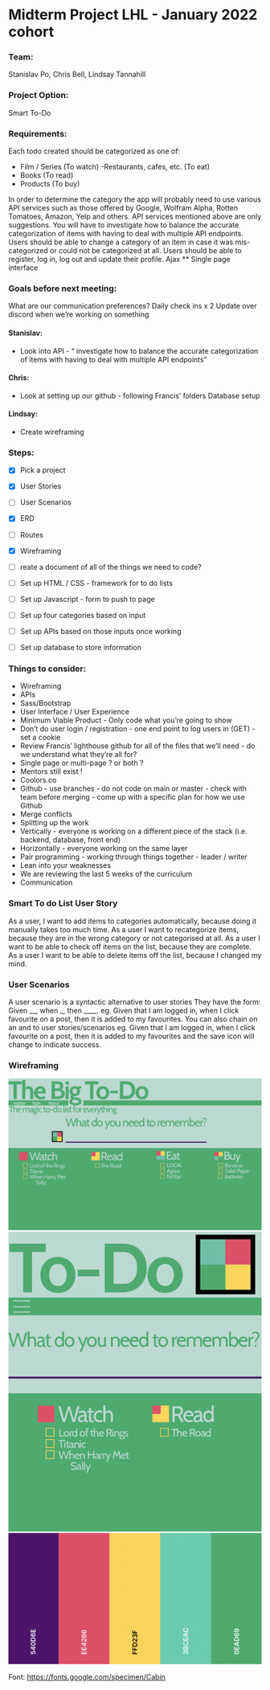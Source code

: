 # Midterm Project LHL - January 2022 cohort 

### Team:
Stanislav Po, Chris Bell, Lindsay Tannahill

### Project Option: 
Smart To-Do 

### Requirements: 
Each todo created should be categorized as one of:
- Film / Series (To watch)
-Restaurants, cafes, etc. (To eat)
- Books (To read)
- Products (To buy)

In order to determine the category the app will probably need to use various API services such as those offered by Google, Wolfram Alpha, Rotten Tomatoes, Amazon, Yelp and others.
API services mentioned above are only suggestions. You will have to investigate how to balance the accurate categorization of items with having to deal with multiple API endpoints.
Users should be able to change a category of an item in case it was mis-categorized or could not be categorized at all.
Users should be able to register, log in, log out and update their profile.
Ajax **  Single page interface 

### Goals before next meeting:

What are our communication preferences?
Daily check ins x 2 
Update over discord when we’re working on something

#### Stanislav:
* Look into API - “ investigate how to balance the accurate categorization of items with having to deal with multiple API endpoints”

#### Chris: 
* Look at setting up our github - following Francis’ folders 
Database setup 

#### Lindsay: 
* Create wireframing 


### Steps: 
- [x] Pick a project 
- [x] User Stories
- [ ] User Scenarios 
- [x] ERD
- [ ] Routes
- [x] Wireframing 
- [ ] reate a document of all of the things we need to code?
- [ ] Set up HTML / CSS - framework for to do lists
- [ ] Set up Javascript -  form to push to page 
- [ ] Set up four categories based on input 
- [ ] Set up APIs based on those inputs once working
- [ ] Set up database to store information


### Things to consider:

- Wireframing
- APIs
- Sass/Bootstrap
- User Interface / User Experience 
- Minimum Viable Product - Only code what you’re going to show
- Don’t do user login / registration - one end point to log users in (GET) - set a cookie 
- Review Francis’ lighthouse github for all of the files that we’ll need - do we understand what they’re all for?
- Single page or multi-page ? or both ?
- Mentors still exist !
- Coolors.co
- Github - use branches - do not code on main or master - check with team before merging - come up with a specific plan for how we use Github 
- Merge conflicts 
- Splitting up the work 
- Vertically - everyone is working on a different piece of the stack (i.e. backend, database, front end) 
- Horizontally - everyone working on the same layer 
- Pair programming - working through things together - leader / writer 
- Lean into your weaknesses 
- We are reviewing the last 5 weeks of the curriculum 
- Communication 


### Smart To do List User Story
 
As a user, I want to add items to categories automatically, because doing it manually takes too much time.
As a user I want to recategorize items, because they are in the wrong category or not categorised at all.
As a user I want to be able to check off items on the list, because they are complete.
As a user I want to be able to delete items off the list, because I changed my mind.

### User Scenarios

A user scenario is a syntactic alternative to user stories
They have the form: Given __, when _, then ____.
eg. Given that I am logged in, when I click favourite on a post, then it is added to my favourites.
You can also chain on an and to user stories/scenarios
eg. Given that I am logged in, when I click favourite on a post, then it is added to my favourites and the save icon will change to indicate success.

### Wireframing 

![Desktop](https://github.com/CBBell99/smart-to-do-list/blob/master/pictures/unknown.png)
![Phone / Tablet](https://github.com/CBBell99/smart-to-do-list/blob/master/pictures/unknown2.png)
![Colour Scheme](https://github.com/CBBell99/smart-to-do-list/blob/master/pictures/Screen%20Shot%202022-02-11%20at%201.11.02%20PM.png)

Font: https://fonts.google.com/specimen/Cabin


